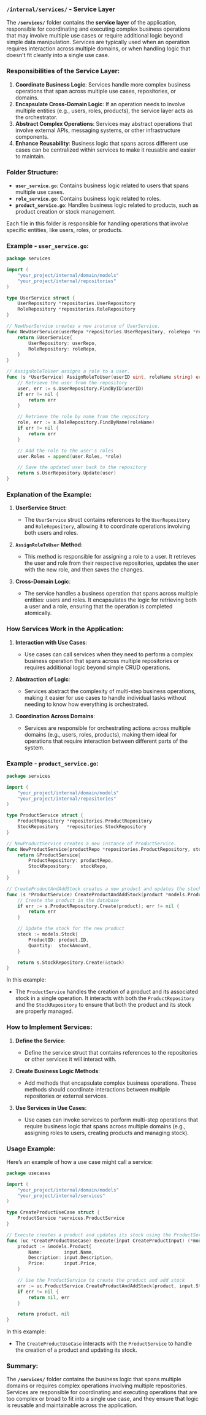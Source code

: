### **`/internal/services/` - Service Layer**

The **`/services/`** folder contains the **service layer** of the application, responsible for coordinating and executing complex business operations that may involve multiple use cases or require additional logic beyond simple data manipulation. Services are typically used when an operation requires interaction across multiple domains, or when handling logic that doesn't fit cleanly into a single use case.

### **Responsibilities of the Service Layer:**
1. **Coordinate Business Logic**: Services handle more complex business operations that span across multiple use cases, repositories, or domains.
2. **Encapsulate Cross-Domain Logic**: If an operation needs to involve multiple entities (e.g., users, roles, products), the service layer acts as the orchestrator.
3. **Abstract Complex Operations**: Services may abstract operations that involve external APIs, messaging systems, or other infrastructure components.
4. **Enhance Reusability**: Business logic that spans across different use cases can be centralized within services to make it reusable and easier to maintain.

### **Folder Structure:**
- **`user_service.go`**: Contains business logic related to users that spans multiple use cases.
- **`role_service.go`**: Contains business logic related to roles.
- **`product_service.go`**: Handles business logic related to products, such as product creation or stock management.

Each file in this folder is responsible for handling operations that involve specific entities, like users, roles, or products.

### **Example - `user_service.go`:**

```go
package services

import (
    "your_project/internal/domain/models"
    "your_project/internal/repositories"
)

type UserService struct {
    UserRepository *repositories.UserRepository
    RoleRepository *repositories.RoleRepository
}

// NewUserService creates a new instance of UserService.
func NewUserService(userRepo *repositories.UserRepository, roleRepo *repositories.RoleRepository) *UserService {
    return &UserService{
        UserRepository: userRepo,
        RoleRepository: roleRepo,
    }
}

// AssignRoleToUser assigns a role to a user.
func (s *UserService) AssignRoleToUser(userID uint, roleName string) error {
    // Retrieve the user from the repository
    user, err := s.UserRepository.FindByID(userID)
    if err != nil {
        return err
    }

    // Retrieve the role by name from the repository
    role, err := s.RoleRepository.FindByName(roleName)
    if err != nil {
        return err
    }

    // Add the role to the user's roles
    user.Roles = append(user.Roles, *role)

    // Save the updated user back to the repository
    return s.UserRepository.Update(user)
}
```

### **Explanation of the Example:**

1. **UserService Struct**:
   - The `UserService` struct contains references to the `UserRepository` and `RoleRepository`, allowing it to coordinate operations involving both users and roles.

2. **`AssignRoleToUser` Method**:
   - This method is responsible for assigning a role to a user. It retrieves the user and role from their respective repositories, updates the user with the new role, and then saves the changes.

3. **Cross-Domain Logic**:
   - The service handles a business operation that spans across multiple entities: users and roles. It encapsulates the logic for retrieving both a user and a role, ensuring that the operation is completed atomically.

### **How Services Work in the Application:**

1. **Interaction with Use Cases**:
   - Use cases can call services when they need to perform a complex business operation that spans across multiple repositories or requires additional logic beyond simple CRUD operations.

2. **Abstraction of Logic**:
   - Services abstract the complexity of multi-step business operations, making it easier for use cases to handle individual tasks without needing to know how everything is orchestrated.

3. **Coordination Across Domains**:
   - Services are responsible for orchestrating actions across multiple domains (e.g., users, roles, products), making them ideal for operations that require interaction between different parts of the system.

### **Example - `product_service.go`:**

```go
package services

import (
    "your_project/internal/domain/models"
    "your_project/internal/repositories"
)

type ProductService struct {
    ProductRepository *repositories.ProductRepository
    StockRepository   *repositories.StockRepository
}

// NewProductService creates a new instance of ProductService.
func NewProductService(productRepo *repositories.ProductRepository, stockRepo *repositories.StockRepository) *ProductService {
    return &ProductService{
        ProductRepository: productRepo,
        StockRepository:   stockRepo,
    }
}

// CreateProductAndAddStock creates a new product and updates the stock.
func (s *ProductService) CreateProductAndAddStock(product *models.Product, stockAmount int) error {
    // Create the product in the database
    if err := s.ProductRepository.Create(product); err != nil {
        return err
    }

    // Update the stock for the new product
    stock := models.Stock{
        ProductID: product.ID,
        Quantity:  stockAmount,
    }

    return s.StockRepository.Create(&stock)
}
```

In this example:
- The `ProductService` handles the creation of a product and its associated stock in a single operation. It interacts with both the `ProductRepository` and the `StockRepository` to ensure that both the product and its stock are properly managed.

### **How to Implement Services:**

1. **Define the Service**:
   - Define the service struct that contains references to the repositories or other services it will interact with.

2. **Create Business Logic Methods**:
   - Add methods that encapsulate complex business operations. These methods should coordinate interactions between multiple repositories or external services.

3. **Use Services in Use Cases**:
   - Use cases can invoke services to perform multi-step operations that require business logic that spans across multiple domains (e.g., assigning roles to users, creating products and managing stock).

### **Usage Example:**

Here’s an example of how a use case might call a service:

```go
package usecases

import (
    "your_project/internal/domain/models"
    "your_project/internal/services"
)

type CreateProductUseCase struct {
    ProductService *services.ProductService
}

// Execute creates a product and updates its stock using the ProductService.
func (uc *CreateProductUseCase) Execute(input CreateProductInput) (*models.Product, error) {
    product := &models.Product{
        Name:        input.Name,
        Description: input.Description,
        Price:       input.Price,
    }

    // Use the ProductService to create the product and add stock
    err := uc.ProductService.CreateProductAndAddStock(product, input.StockAmount)
    if err != nil {
        return nil, err
    }

    return product, nil
}
```

In this example:
- The `CreateProductUseCase` interacts with the `ProductService` to handle the creation of a product and updating its stock.

### **Summary:**

The **`/services/`** folder contains the business logic that spans multiple domains or requires complex operations involving multiple repositories. Services are responsible for coordinating and executing operations that are too complex or broad to fit into a single use case, and they ensure that logic is reusable and maintainable across the application.
